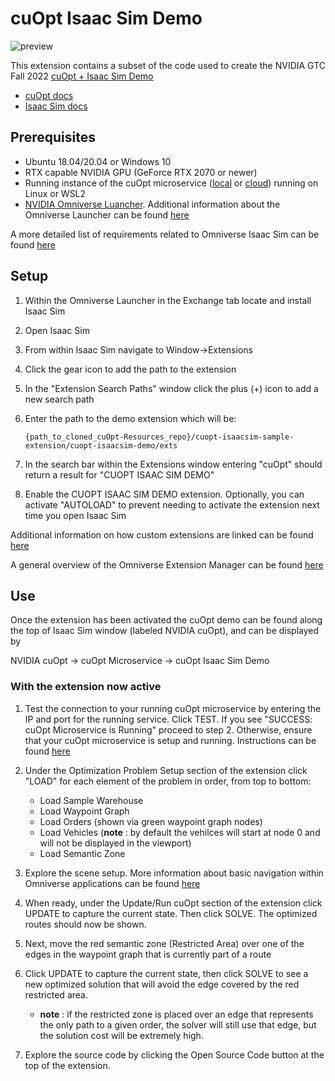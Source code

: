# cuOpt Isaac Sim Demo
![preview](/cuopt-isaacsim-sample-extension/cuopt-isaacsim-demo/exts/omni.cuopt.demo/data/preview.png)

This extension contains a subset of the code used to create the NVIDIA GTC Fall 2022 [cuOpt + Isaac Sim Demo](https://www.youtube.com/watch?v=OxIwIMgUJCE)

- [cuOpt docs](https://docs.nvidia.com/cuopt/)
- [Isaac Sim docs](https://developer.nvidia.com/isaac-sim)

## Prerequisites
- Ubuntu 18.04/20.04
 or Windows 10
 - RTX capable NVIDIA GPU (GeForce RTX 2070 or newer)
 - Running instance of the cuOpt microservice ([local](https://github.com/NVIDIA/cuOpt-Resources#local-environment) or [cloud](https://github.com/NVIDIA/cuOpt-Resources#cloud-environment)) running on Linux or WSL2
 - [NVIDIA Omniverse Luancher](https://www.nvidia.com/en-us/omniverse/download/). Additional information about the Omniverse Launcher can be found [here](https://www.youtube.com/watch?v=WqvS96z_3cw)

A more detailed list of requirements related to Omniverse Isaac Sim can be found [here](https://docs.omniverse.nvidia.com/app_isaacsim/app_isaacsim/requirements.html)

## Setup
1. Within the Omniverse Launcher in the Exchange tab locate and install Isaac Sim
2. Open Isaac Sim
3. From within Isaac Sim navigate to Window&rarr;Extensions
4. Click the gear icon to add the path to the extension
5. In the "Extension Search Paths" window click the plus (+) icon to add a new search path
6. Enter the path to the demo extension which will be:

    `{path_to_cloned_cuOpt-Resources_repo}/cuopt-isaacsim-sample-extension/cuopt-isaacsim-demo/exts`

7. In the search bar within the Extensions window entering "cuOpt" should return a result for "CUOPT ISAAC SIM DEMO"
8. Enable the CUOPT ISAAC SIM DEMO extension. Optionally, you can activate "AUTOLOAD" to prevent needing to activate the extension next time you open Isaac Sim

Additional information on how custom extensions are linked can be found [here](https://www.youtube.com/watch?v=eGxV_PGNpOg)

A general overview of the Omniverse Extension Manager can be found [here](https://www.youtube.com/watch?v=LcGJmmVQAOU)

## Use
Once the extension has been activated the cuOpt demo can be found along the top of Isaac Sim window (labeled NVIDIA cuOpt), and can be displayed by  

NVIDIA cuOpt &rarr; cuOpt Microservice &rarr; cuOpt Isaac Sim Demo

### With the extension now active
1. Test the connection to your running cuOpt microservice by entering the IP and port for the running service.  Click TEST.  If you see "SUCCESS: cuOpt Microservice is Running" proceed to step 2.  Otherwise, ensure that your cuOpt microservice is setup and running. Instructions can be found [here](https://github.com/NVIDIA/cuOpt-Resources#local-environment)
2. Under the Optimization Problem Setup section of the extension click "LOAD" for each element of the problem in order, from top to bottom: 
   - Load Sample Warehouse
   - Load Waypoint Graph
   - Load Orders (shown via green waypoint graph nodes)
   - Load Vehicles (**note** : by default the vehilces will start at node 0 and will not be displayed in the viewport)
   - Load Semantic Zone
3. Explore the scene setup. More information about basic navigation within Omniverse applications can be found [here](https://www.youtube.com/watch?v=kb4ZA3TyMak)
4. When ready, under the Update/Run cuOpt section of the extension click UPDATE to capture the current state.  Then click SOLVE. The optimized routes should now be shown.
5. Next, move the red semantic zone (Restricted Area) over one of the edges in the waypoint graph that is currently part of a route
6. Click UPDATE to capture the current state, then click SOLVE to see a new optimized solution that will avoid the edge covered by the red restricted area.
   - **note** : if the restricted zone is placed over an edge that represents the only path to a given order, the solver will still use that edge, but the solution cost will be extremely high.
  
7. Explore the source code by clicking the Open Source Code button at the top of the extension.

